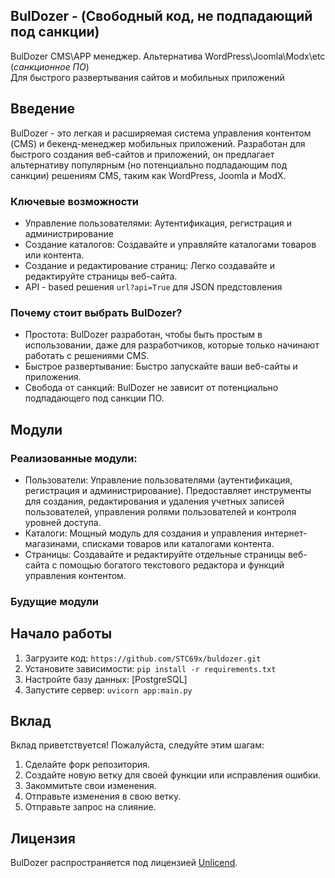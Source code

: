 ## BulDozer - (Свободный код, не подпадающий под санкции)
BulDozer CMS\APP менеджер. Альтернатива WordPress\Joomla\Modx\etc (*санкционное ПО*)<br />
Для быстрого развертывания сайтов и мобильных приложений<br />

## Введение

BulDozer - это легкая и расширяемая система управления контентом (CMS) и бекенд-менеджер мобильных приложений. 
Разработан для быстрого создания веб-сайтов и приложений, он предлагает альтернативу популярным (но потенциально подпадающим под санкции) решениям CMS, таким как WordPress, Joomla и ModX.

### Ключевые возможности

* Управление пользователями: Аутентификация, регистрация и администрирование
* Создание каталогов: Создавайте и управляйте каталогами товаров или контента.
* Создание и редактирование страниц: Легко создавайте и редактируйте страницы веб-сайта.
* API - based решения `url?api=True` для JSON предстовления

### Почему стоит выбрать BulDozer?

* Простота: BulDozer разработан, чтобы быть простым в использовании, даже для разработчиков, которые только начинают работать с решениями CMS.
* Быстрое развертывание: Быстро запускайте ваши веб-сайты и приложения.
* Свобода от санкций: BulDozer не зависит от потенциально подпадающего под санкции ПО.

## Модули

### Реализованные модули:

* Пользователи: Управление пользователями (аутентификация, регистрация и администрирование). Предоставляет инструменты для создания, редактирования и удаления учетных записей пользователей, управления ролями пользователей и контроля уровней доступа.
* Каталоги: Мощный модуль для создания и управления интернет-магазинами, списками товаров или каталогами контента. 
* Страницы: Создавайте и редактируйте отдельные страницы веб-сайта с помощью богатого текстового редактора и функций управления контентом.

### Будущие модули


## Начало работы

1. Загрузите код: `https://github.com/STC69x/buldozer.git`
2. Установите зависимости: `pip install -r requirements.txt` 
3. Настройте базу данных: [PostgreSQL]
4. Запустите сервер: `uvicorn app:main.py`

## Вклад

Вклад приветствуется! Пожалуйста, следуйте этим шагам:

1. Сделайте форк репозитория.
2. Создайте новую ветку для своей функции или исправления ошибки.
3. Закоммитьте свои изменения.
4. Отправьте изменения в свою ветку.
5. Отправьте запрос на слияние.

## Лицензия

BulDozer распространяется под лицензией [Unlicend](LICENSE).
